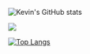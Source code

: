 ![Kevin's GitHub stats](https://github-readme-stats.vercel.app/api?username=kev6070&show_icons=true&theme=radical)

<img align="center" src="https://github-readme-stats.vercel.app/api/pin/?username=kev6070&repo=github-readme-stats" />
</a>


[![Top Langs](https://github-readme-stats.vercel.app/api/top-langs/?username=kev6070&theme=radical&show_icons=truelayout=compact)](https://github.com/anuraghazra/github-readme-stats)




